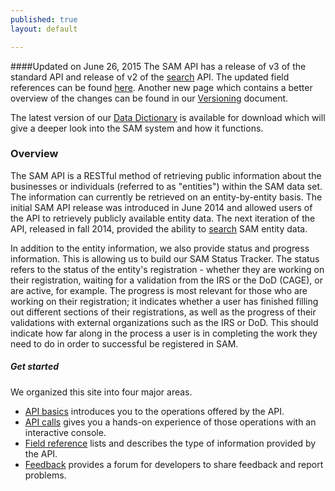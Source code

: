 ```yaml
---
published: true
layout: default

---
```

####Updated on June 26, 2015
The SAM API has a release of v3 of the standard API and release of v2 of the [search](search.html) API.  The updated field references can be found [here](fields3.html).  Another new page which contains a better overview of the changes can be found in our [Versioning](versioning.html) document.

The latest version of our [Data Dictionary](SAM_Functional_Data_Dictionary_v7_Public.pdf) is available for download which will give a deeper look into the SAM system and how it functions.

### Overview

The SAM API is a RESTful method of retrieving public information about the businesses or individuals (referred to as "entities") within the SAM data set. The information can currently be retrieved on an entity-by-entity basis. The initial SAM API release was introduced in June 2014 and allowed users of the API to retrievely publicly available entity data. The next iteration of the API, released in fall 2014, provided the ability to [search](search.html) SAM entity data. 

In addition to the entity information, we also provide status and progress information. This is allowing us to build our SAM Status Tracker. The status refers to the status of the entity's registration - whether they are working on their registration, waiting for a validation from the IRS or the DoD (CAGE), or are active, for example. The progress is most relevant for those who are working on their registration; it indicates whether a user has finished filling out different sections of their registrations, as well as the progress of their validations with external organizations such as the IRS or DoD. This should indicate how far along in the process a user is in completing the work they need to do in order to successful be registered in SAM.

##### Get started
We organized this site into four major areas.

- [API basics](basics.html) introduces you to the operations offered by the API.
- [API calls](console/) gives you a hands-on experience of those operations with an interactive console.
- [Field reference](fields.html) lists and describes the type of information provided by the API.
- [Feedback](https://github.com/GSA/GSA-APIs/issues) provides a forum for developers to share feedback and report problems.

